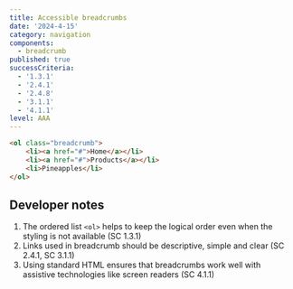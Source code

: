 ```yaml
---
title: Accessible breadcrumbs
date: '2024-4-15'
category: navigation
components:
  - breadcrumb
published: true
successCriteria:
  - '1.3.1'
  - '2.4.1'
  - '2.4.8'
  - '3.1.1'
  - '4.1.1'
level: AAA
---
```


```html
<ol class="breadcrumb">
	<li><a href="#">Home</a></li>
	<li><a href="#">Products</a></li>
	<li>Pineapples</li>
</ol>
```

## Developer notes

1. The ordered list `<ol>` helps to keep the logical order even when the styling is not available (SC 1.3.1)
2. Links used in breadcrumb should be descriptive, simple and clear (SC 2.4.1, SC 3.1.1)
3. Using standard HTML ensures that breadcrumbs work well with assistive technologies like screen readers (SC 4.1.1)
